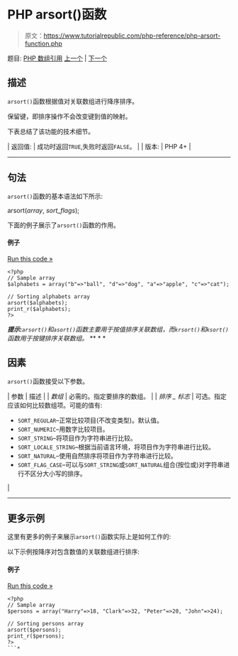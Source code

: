 # PHP arsort()函数

> 原文：<https://www.tutorialrepublic.com/php-reference/php-arsort-function.php>

题目: [PHP 数组引用](php-array-functions.php) [上一个](php-array-function.php) | [下一个](php-asort-function.php)

## 描述

`arsort()`函数根据值对关联数组进行降序排序。

保留键，即排序操作不会改变键到值的映射。

下表总结了该功能的技术细节。

| 返回值: | 成功时返回`TRUE`,失败时返回`FALSE`。 |
| 版本: | PHP 4+ |

* * *

## 句法

`arsort()`函数的基本语法如下所示:

arsort(*array*, *sort_flags*);

下面的例子展示了`arsort()`函数的作用。

#### 例子

[Run this code »](../codelab.php?topic=php&file=sort-an-associative-array-by-value-in-descending-order "Run this code to view the output")

```
<?php
// Sample array
$alphabets = array("b"=>"ball", "d"=>"dog", "a"=>"apple", "c"=>"cat");

// Sorting alphabets array
arsort($alphabets);
print_r($alphabets);
?>
```

 ***提示:**`arsort()`和`asort()`函数主要用于按值排序关联数组，而`krsort()`和`ksort()`函数用于按键排序关联数组。*  ** * *

## 因素

`arsort()`函数接受以下参数。

| 参数 | 描述 |
| *数组* | 必需的。指定要排序的数组。 |
| *排序 _ 标志* | 可选。指定应该如何比较数组项。可能的值有:

*   `SORT_REGULAR`–正常比较项目(不改变类型)。默认值。
*   `SORT_NUMERIC`–用数字比较项目。
*   `SORT_STRING`–将项目作为字符串进行比较。
*   `SORT_LOCALE_STRING`–根据当前语言环境，将项目作为字符串进行比较。
*   `SORT_NATURAL`–使用自然排序将项目作为字符串进行比较。
*   `SORT_FLAG_CASE`–可以与`SORT_STRING`或`SORT_NATURAL`组合(按位或)对字符串进行不区分大小写的排序。

 |

* * *

## 更多示例

这里有更多的例子来展示`arsort()`函数实际上是如何工作的:

以下示例按降序对包含数值的关联数组进行排序:

#### 例子

[Run this code »](../codelab.php?topic=php&file=sort-an-associative-array-in-reverse-order-by-value "Run this code to view the output")

```
<?php
// Sample array
$persons = array("Harry"=>18, "Clark"=>32, "Peter"=>20, "John"=>24);

// Sorting persons array
arsort($persons);
print_r($persons);
?>
```*